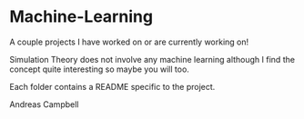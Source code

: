 # Machine-Learning

A couple projects I have worked on or are currently working on!

Simulation Theory does not involve any machine learning although I find the
concept quite interesting so maybe you will too.

Each folder contains a README specific to the project.

Andreas Campbell
